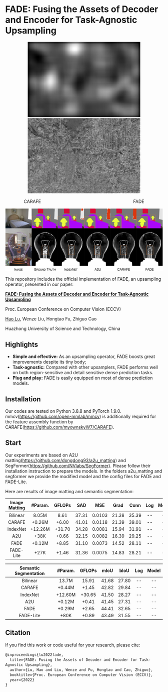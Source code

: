 # FADE: Fusing the Assets of Decoder and Encoder for Task-Agnostic Upsampling

<p align="center"><img src="carafe.gif" width="360" title="CARAFE"/><img src="fade.gif" width="360" title="FADE"/></p>
<p align="center">CARAFE&nbsp;&nbsp;&nbsp;&nbsp;&nbsp;&nbsp;&nbsp;&nbsp;&nbsp;&nbsp;&nbsp;&nbsp;&nbsp;&nbsp;&nbsp;&nbsp;&nbsp;&nbsp;&nbsp;&nbsp;&nbsp;&nbsp;&nbsp;&nbsp;&nbsp;&nbsp;&nbsp;&nbsp;&nbsp;&nbsp;&nbsp;&nbsp;&nbsp;&nbsp;&nbsp;&nbsp;&nbsp;&nbsp;&nbsp;&nbsp;&nbsp;&nbsp;&nbsp;&nbsp;&nbsp;&nbsp;&nbsp;&nbsp;&nbsp;&nbsp;&nbsp;&nbsp;&nbsp;&nbsp;&nbsp;&nbsp;&nbsp;&nbsp;&nbsp;&nbsp;&nbsp;&nbsp;&nbsp;&nbsp;&nbsp;&nbsp;&nbsp;&nbsp;&nbsp;&nbsp;&nbsp;&nbsp;&nbsp;&nbsp;&nbsp;FADE</p>

<p align="center"><img src="visualization.jpg" width="720" title="visualization"/></p>

This repository includes the official implementation of FADE, an upsampling operator, presented in our paper:

**[FADE: Fusing the Assets of Decoder and Encoder for Task-Agnostic Upsampling](https://arxiv.org/abs/)**

Proc. European Conference on Computer Vision (ECCV)

[Hao Lu](https://sites.google.com/site/poppinace/), Wenze Liu, Hongtao Fu, Zhiguo Cao

Huazhong University of Science and Technology, China

## Highlights
- **Simple and effective:** As an upsampling operator, FADE boosts great improvements despite its tiny body;
- **Task-agnostic:** Compared with other upsamplers, FADE performs well on both region-sensitive and detail sensitive dense prediction tasks.
- **Plug and play:** FADE is easily equipped on most of dense prediction models.

## Installation
Our codes are tested on Python 3.8.8 and PyTorch 1.9.0. mmcv(https://github.com/open-mmlab/mmcv) is additionally required for the feature assembly function by CARAFE(https://github.com/myownskyW7/CARAFE).

## Start
Our experiments are based on A2U matting(https://github.com/dongdong93/a2u_matting) and SegFormer(https://github.com/NVlabs/SegFormer). Please follow their installation instruction to prepare the models. In the folders a2u_matting and segformer we provide the modified model and the config files for FADE and FADE-Lite.

Here are results of image matting and semantic segmentation:

| Image Matting | #Param. | GFLOPs | SAD | MSE | Grad | Conn | Log | Model |
| :--: | :--: | :--: | :--: | :--: | :--: | :--: | :--: | :--: |
| Bilinear | 8.05M | 8.61 | 37.31 | 0.0103 | 21.38 | 35.39 | -- | -- |
| CARAFE | +0.26M | +6.00 | 41.01 | 0.0118 | 21.39 | 39.01 | -- | -- |
| IndexNet | +12.26M | +31.70 | 34.28 | 0.0081 | 15.94 | 31.91 | -- | -- |
| A2U | +38K | +0.66 | 32.15 | 0.0082 | 16.39 | 29.25 | -- | -- |
| FADE | +0.12M | +8.85 | 31.10 | 0.0073 | 14.52 | 28.11 | -- | -- |
| FADE-Lite | +27K | +1.46 | 31.36 | 0.0075 | 14.83 | 28.21 | -- | -- |

| Semantic Segmentation | #Param. | GFLOPs | mIoU | bIoU | Log | Model |
| :--: | :--: | :--: | :--: | :--: | :--: | :--: |
| Bilinear | 13.7M | 15.91 | 41.68 | 27.80 | -- | -- |
| CARAFE | +0.44M | +1.45 | 42.82 | 29.84 | -- | -- |
| IndexNet | +12.60M | +30.65 | 41.50 | 28.27 | -- | -- |
| A2U | +0.12M | +0.41 | 41.45 | 27.31 | -- | -- |
| FADE | +0.29M | +2.65 | 44.41 | 32.65 | -- | -- |
| FADE-Lite | +80K | +0.89 | 43.49 | 31.55 | -- | -- |

## Citation
If you find this work or code useful for your research, please cite:
```
@inproceedings{lu2022fade,
  title={FADE: Fusing the Assets of Decoder and Encoder for Task-Agnostic Upsampling},
  author={Lu, Hao and Liu, Wenze and Fu, Hongtao and Cao, Zhiguo},
  booktitle={Proc. European Conference on Computer Vision (ECCV)},
  year={2022}
}
